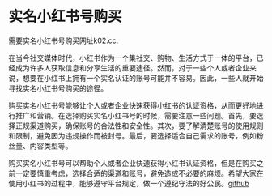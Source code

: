 # 实名小红书号购买

需要实名小红书号购买网址k02.cc.

在当今社交媒体时代，小红书作为一个集社交、购物、生活方式于一体的平台，已经成为许多人获取信息和分享生活的重要途径。然而，对于一些个人或者企业来说，想要在小红书上拥有一个实名认证的账号可能并不容易。因此，一些人就开始寻找实名小红书号购买的途径。

购买实名小红书号能够让个人或者企业快速获得小红书的认证资格，从而更好地进行推广和营销。在选择购买实名小红书号的时候，需要注意一些问题。首先，要选择正规渠道购买，确保账号的合法性和安全性。其次，要了解清楚账号的使用规则和限制，避免因为违规操作而被封号。最后，要选择适合自己需求的账号，例如粉丝量、内容类型等。

购买实名小红书号可以帮助个人或者企业快速获得小红书认证资格，但是在购买之前一定要慎重考虑，选择合适的渠道和账号，避免造成不必要的麻烦。希望大家在使用小红书的过程中，能够遵守平台规定，做一个遵纪守法的好公民。[github](https://github.com)